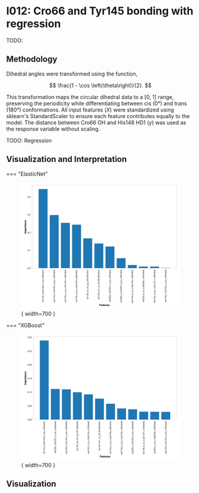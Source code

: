 # I012: Cro66 and Tyr145 bonding with regression

TODO:

## Methodology

Dihedral angles were transformed using the function,

$$
\frac{1 - \cos \left(\theta\right)}{2}.
$$

This transformation maps the circular  dihedral data to a [0, 1] range, preserving the periodicity while differentiating between cis (0°) and trans (180°) conformations.
All input features ($X$) were standardized using sklearn's StandardScaler to ensure each feature contributes equally to the model.
The distance between Cro66 OH and His148 HD1 ($y$) was used as the response variable without scaling.

TODO: Regression

## Visualization and Interpretation

=== "ElasticNet"
    <figure markdown>
    ![](./ElasticNet_feature_importance.png){ width=700 }
    </figure>

=== "XGBoost"
    <figure markdown>
    ![](./XGBoost_feature_importance.png){ width=700 }
    </figure>

## Visualization

<div id="reduced-view" class="mol-container"></div>
<script>
document.addEventListener('DOMContentLoaded', (event) => {
    const viewer = molstar.Viewer.create('reduced-view', {
        layoutIsExpanded: false,
        layoutShowControls: false,
        layoutShowRemoteState: false,
        layoutShowSequence: true,
        layoutShowLog: false,
        layoutShowLeftPanel: false,
        viewportShowExpand: true,
        viewportShowSelectionMode: true,
        viewportShowAnimation: false,
        pdbProvider: 'rcsb',
    }).then(viewer => {
        // viewer.loadStructureFromUrl("/analysis/005-rogfp-glh-md/data/traj/frame_106403.pdb", "pdb");
        viewer.loadSnapshotFromUrl("/misc/002-molstar-states/reduced-example.molj", "molj");
    });
});
</script>

